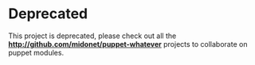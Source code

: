 Deprecated
==========

This project is deprecated, please check out all the **http://github.com/midonet/puppet-whatever** projects to collaborate on puppet modules.
